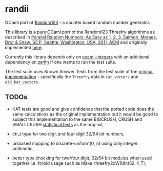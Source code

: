 # randii
OCaml port of [Random123](http://www.thesalmons.org/john/random123/releases/latest/docs/index.html) - a counter based random number generator.

This library is a pure OCaml port of the Random123 Threefry algorithms as described in 
[Parallel Random Numbers: As Easy as 1, 2, 3, Salmon, Moraes, Dror & Shaw, SC11, Seattle, Washington, USA, 2011, ACM](http://dl.acm.org/citation.cfm?doid=2063405) 
and originally implemented [here](https://github.com/DEShawResearch/random123).

Currently this library depends only on [ocaml-integers](https://github.com/ocamllabs/ocaml-integers) 
with an additional dependency on [zarith](https://github.com/ocaml/Zarith) if one wants to run the test suite. 

The test suite uses Known Answer Tests from the test suite of the 
[original implementation](https://github.com/DEShawResearch/random123/tree/main/tests) - specifically the ```Threefry``` data in ```kat_vectors``` and ```old_kat_vectors```.

## TODOs

* KAT tests are good and give confidence that the ported code does the same calculations as the original implementation 
  but it would be good to subject this implementation to the same BIGCRUSH, CRUSH and SMALLCRUSH [statistical tests](http://simul.iro.umontreal.ca/testu01/tu01.html) 
  as the original,
  
* ctr_t type for two digit and four digit 32/64 bit numbers,

* unbiased mapping to discrete-uniform(0, n) using only integer arithmetic,

* better type checking for two/four digit, 32/64 bit modules when used together i.e. forbid usage such as Make_threefry2xW(UInt32_4_T), 
